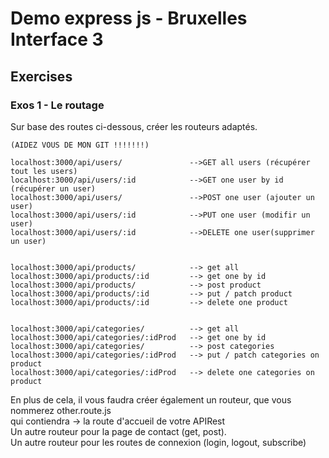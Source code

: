 # Demo express js - Bruxelles Interface 3
## Exercises
### Exos 1 - Le routage
Sur base des routes ci-dessous, créer les routeurs adaptés.  
  
    (AIDEZ VOUS DE MON GIT !!!!!!!)
  
    localhost:3000/api/users/               -->GET all users (récupérer tout les users)
    localhost:3000/api/users/:id            -->GET one user by id (récupérer un user)
    localhost:3000/api/users/               -->POST one user (ajouter un user)
    localhost:3000/api/users/:id            -->PUT one user (modifir un user)
    localhost:3000/api/users/:id            -->DELETE one user(supprimer un user)


    localhost:3000/api/products/            --> get all
    localhost:3000/api/products/:id         --> get one by id
    localhost:3000/api/products/            --> post product
    localhost:3000/api/products/:id         --> put / patch product
    localhost:3000/api/products/:id         --> delete one product


    localhost:3000/api/categories/          --> get all
    localhost:3000/api/categories/:idProd   --> get one by id
    localhost:3000/api/categories/          --> post categories
    localhost:3000/api/categories/:idProd   --> put / patch categories on product
    localhost:3000/api/categories/:idProd   --> delete one categories on product

  
En plus de cela, il vous faudra créer également un routeur, que vous nommerez other.route.js  
qui contiendra -> la route d'accueil de votre APIRest  
Un autre routeur pour la page de contact (get, post).  
Un autre routeur pour les routes de connexion (login, logout, subscribe)  


